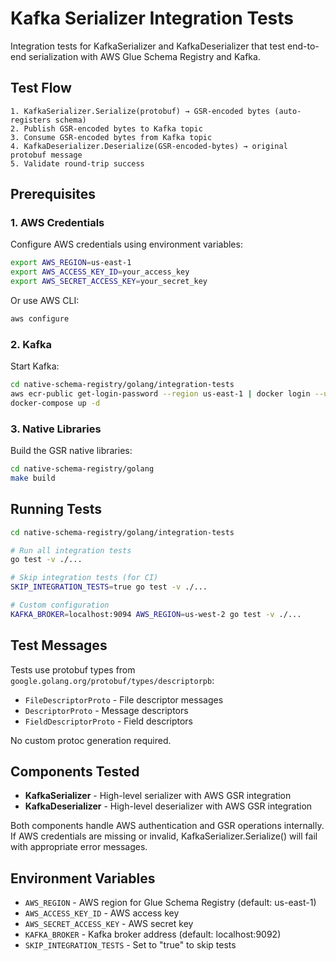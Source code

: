 # Kafka Serializer Integration Tests

Integration tests for KafkaSerializer and KafkaDeserializer that test end-to-end serialization with AWS Glue Schema Registry and Kafka.

## Test Flow

```
1. KafkaSerializer.Serialize(protobuf) → GSR-encoded bytes (auto-registers schema)
2. Publish GSR-encoded bytes to Kafka topic
3. Consume GSR-encoded bytes from Kafka topic  
4. KafkaDeserializer.Deserialize(GSR-encoded-bytes) → original protobuf message
5. Validate round-trip success
```

## Prerequisites

### 1. AWS Credentials
Configure AWS credentials using environment variables:
```bash
export AWS_REGION=us-east-1
export AWS_ACCESS_KEY_ID=your_access_key
export AWS_SECRET_ACCESS_KEY=your_secret_key
```

Or use AWS CLI:
```bash
aws configure
```

### 2. Kafka
Start Kafka:
```bash
cd native-schema-registry/golang/integration-tests
aws ecr-public get-login-password --region us-east-1 | docker login --username AWS --password-stdin public.ecr.aws
docker-compose up -d
```

### 3. Native Libraries
Build the GSR native libraries:
```bash
cd native-schema-registry/golang
make build
```

## Running Tests

```bash
cd native-schema-registry/golang/integration-tests

# Run all integration tests
go test -v ./...

# Skip integration tests (for CI)
SKIP_INTEGRATION_TESTS=true go test -v ./...

# Custom configuration
KAFKA_BROKER=localhost:9094 AWS_REGION=us-west-2 go test -v ./...
```

## Test Messages

Tests use protobuf types from `google.golang.org/protobuf/types/descriptorpb`:
- `FileDescriptorProto` - File descriptor messages
- `DescriptorProto` - Message descriptors  
- `FieldDescriptorProto` - Field descriptors

No custom protoc generation required.

## Components Tested

- **KafkaSerializer** - High-level serializer with AWS GSR integration
- **KafkaDeserializer** - High-level deserializer with AWS GSR integration

Both components handle AWS authentication and GSR operations internally. If AWS credentials are missing or invalid, KafkaSerializer.Serialize() will fail with appropriate error messages.

## Environment Variables

- `AWS_REGION` - AWS region for Glue Schema Registry (default: us-east-1)
- `AWS_ACCESS_KEY_ID` - AWS access key
- `AWS_SECRET_ACCESS_KEY` - AWS secret key
- `KAFKA_BROKER` - Kafka broker address (default: localhost:9092)
- `SKIP_INTEGRATION_TESTS` - Set to "true" to skip tests
